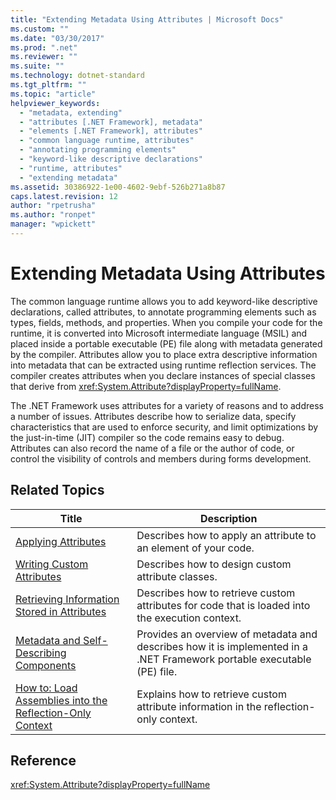 ```yaml
---
title: "Extending Metadata Using Attributes | Microsoft Docs"
ms.custom: ""
ms.date: "03/30/2017"
ms.prod: ".net"
ms.reviewer: ""
ms.suite: ""
ms.technology: dotnet-standard
ms.tgt_pltfrm: ""
ms.topic: "article"
helpviewer_keywords: 
  - "metadata, extending"
  - "attributes [.NET Framework], metadata"
  - "elements [.NET Framework], attributes"
  - "common language runtime, attributes"
  - "annotating programming elements"
  - "keyword-like descriptive declarations"
  - "runtime, attributes"
  - "extending metadata"
ms.assetid: 30386922-1e00-4602-9ebf-526b271a8b87
caps.latest.revision: 12
author: "rpetrusha"
ms.author: "ronpet"
manager: "wpickett"
---
```

# Extending Metadata Using Attributes
The common language runtime allows you to add keyword-like descriptive declarations, called attributes, to annotate programming elements such as types, fields, methods, and properties. When you compile your code for the runtime, it is converted into Microsoft intermediate language (MSIL) and placed inside a portable executable (PE) file along with metadata generated by the compiler. Attributes allow you to place extra descriptive information into metadata that can be extracted using runtime reflection services. The compiler creates attributes when you declare instances of special classes that derive from <xref:System.Attribute?displayProperty=fullName>.  
  
 The .NET Framework uses attributes for a variety of reasons and to address a number of issues. Attributes describe how to serialize data, specify characteristics that are used to enforce security, and limit optimizations by the just-in-time (JIT) compiler so the code remains easy to debug. Attributes can also record the name of a file or the author of code, or control the visibility of controls and members during forms development.  
  
## Related Topics  
  
|Title|Description|  
|-----------|-----------------|  
|[Applying Attributes](../../../docs/standard/attributes/applying-attributes.md)|Describes how to apply an attribute to an element of your code.|  
|[Writing Custom Attributes](../../../docs/standard/attributes/writing-custom-attributes.md)|Describes how to design custom attribute classes.|  
|[Retrieving Information Stored in Attributes](../../../docs/standard/attributes/retrieving-information-stored-in-attributes.md)|Describes how to retrieve custom attributes for code that is loaded into the execution context.|  
|[Metadata and Self-Describing Components](../../../docs/standard/metadata-and-self-describing-components.md)|Provides an overview of metadata and describes how it is implemented in a .NET Framework portable executable (PE) file.|  
|[How to: Load Assemblies into the Reflection-Only Context](../../../docs/framework/reflection-and-codedom/how-to-load-assemblies-into-the-reflection-only-context.md)|Explains how to retrieve custom attribute information in the reflection-only context.|  
  
## Reference  
 <xref:System.Attribute?displayProperty=fullName>